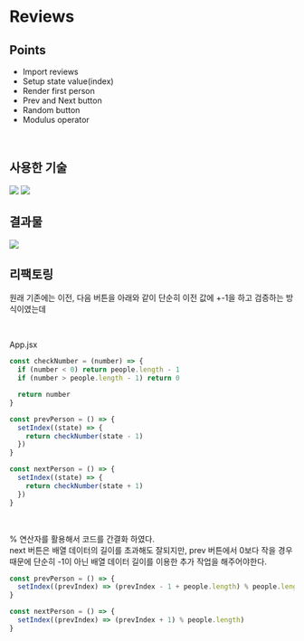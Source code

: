 # Reviews

## Points

- Import reviews
- Setup state value(index)
- Render first person
- Prev and Next button
- Random button
- Modulus operator

<br />

## 사용한 기술

<img src="https://img.shields.io/badge/react-61DAFB?style=for-the-badge&logo=react&logoColor=black">
<img src="https://img.shields.io/badge/react_icons-555555?style=for-the-badge">

<br />

## 결과물

<img src="https://github.com/pyozz/javascript-projects-course/assets/92071025/9c52e41a-0ea2-4a5c-8838-1eded48a8501" />

<br />

## 리팩토링

원래 기존에는 이전, 다음 버튼을 아래와 같이 단순히 이전 값에 +-1을 하고 검증하는 방식이였는데

<br />

App.jsx

```js
const checkNumber = (number) => {
  if (number < 0) return people.length - 1
  if (number > people.length - 1) return 0

  return number
}

const prevPerson = () => {
  setIndex((state) => {
    return checkNumber(state - 1)
  })
}

const nextPerson = () => {
  setIndex((state) => {
    return checkNumber(state + 1)
  })
}
```

<br />

% 연산자를 활용해서 코드를 간결화 하였다.<br />
next 버튼은 배열 데이터의 길이를 초과해도 잘되지만, prev 버튼에서 0보다 작을 경우 때문에 단순히 -1이 아닌 배열 데이터 길이를 이용한 추가 작업을 해주어야한다.

```js
const prevPerson = () => {
  setIndex((prevIndex) => (prevIndex - 1 + people.length) % people.length)
}

const nextPerson = () => {
  setIndex((prevIndex) => (prevIndex + 1) % people.length)
}
```
